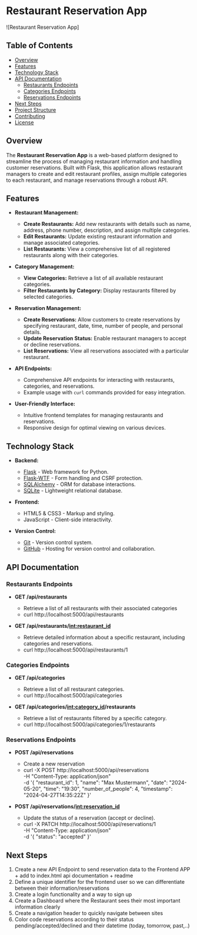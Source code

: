 # Restaurant Reservation App

![Restaurant Reservation App]

## Table of Contents

- [Overview](#overview)
- [Features](#features)
- [Technology Stack](#technology-stack)
- [API Documentation](#api-documentation)
  - [Restaurants Endpoints](#restaurants-endpoints)
  - [Categories Endpoints](#categories-endpoints)
  - [Reservations Endpoints](#reservations-endpoints)
- [Next Steps](#next-steps)
- [Project Structure](#project-structure)
- [Contributing](#contributing)
- [License](#license)

## Overview

The **Restaurant Reservation App** is a web-based platform designed to streamline the process of managing restaurant information and handling customer reservations. Built with Flask, this application allows restaurant managers to create and edit restaurant profiles, assign multiple categories to each restaurant, and manage reservations through a robust API.

## Features

- **Restaurant Management:**
  - **Create Restaurants:** Add new restaurants with details such as name, address, phone number, description, and assign multiple categories.
  - **Edit Restaurants:** Update existing restaurant information and manage associated categories.
  - **List Restaurants:** View a comprehensive list of all registered restaurants along with their categories.

- **Category Management:**
  - **View Categories:** Retrieve a list of all available restaurant categories.
  - **Filter Restaurants by Category:** Display restaurants filtered by selected categories.

- **Reservation Management:**
  - **Create Reservations:** Allow customers to create reservations by specifying restaurant, date, time, number of people, and personal details.
  - **Update Reservation Status:** Enable restaurant managers to accept or decline reservations.
  - **List Reservations:** View all reservations associated with a particular restaurant.

- **API Endpoints:**
  - Comprehensive API endpoints for interacting with restaurants, categories, and reservations.
  - Example usage with `curl` commands provided for easy integration.

- **User-Friendly Interface:**
  - Intuitive frontend templates for managing restaurants and reservations.
  - Responsive design for optimal viewing on various devices.

## Technology Stack

- **Backend:**
  - [Flask](https://flask.palletsprojects.com/) - Web framework for Python.
  - [Flask-WTF](https://flask-wtf.readthedocs.io/) - Form handling and CSRF protection.
  - [SQLAlchemy](https://www.sqlalchemy.org/) - ORM for database interactions.
  - [SQLite](https://www.sqlite.org/index.html) - Lightweight relational database.

- **Frontend:**
  - HTML5 & CSS3 - Markup and styling.
  - JavaScript - Client-side interactivity.

- **Version Control:**
  - [Git](https://git-scm.com/) - Version control system.
  - [GitHub](https://github.com/) - Hosting for version control and collaboration.

## API Documentation
### Restaurants Endpoints
- **GET /api/restaurants**
    - Retrieve a list of all restaurants with their associated categories
    - curl http://localhost:5000/api/restaurants

- **GET /api/restaurants/<int:restaurant_id>**
    - Retrieve detailed information about a specific restaurant, including categories and reservations.
    - curl http://localhost:5000/api/restaurants/1

### Categories Endpoints

- **GET /api/categories**
    - Retrieve a list of all restaurant categories.
    - curl http://localhost:5000/api/categories

- **GET /api/categories/<int:category_id>/restaurants**
    - Retrieve a list of restaurants filtered by a specific category.
    - curl http://localhost:5000/api/categories/1/restaurants

### Reservations Endpoints

- **POST /api/reservations**
    - Create a new reservation
    - curl -X POST http://localhost:5000/api/reservations \
    -H "Content-Type: application/json" \
    -d '{
        "restaurant_id": 1,
        "name": "Max Mustermann",
        "date": "2024-05-20",
        "time": "19:30",
        "number_of_people": 4,
        "timestamp": "2024-04-27T14:35:22Z"
    }'

- **POST /api/reservations/<int:reservation_id>**
    - Update the status of a reservation (accept or decline).
    - curl -X PATCH http://localhost:5000/api/reservations/1 \
    -H "Content-Type: application/json" \
    -d '{
        "status": "accepted"
    }'


## Next Steps

1. Create a new API Endpoint to send reservation data to the Frontend APP + add to index.html api documentation + readme
2. Define a unique identifier for the frontend user so we can differentiate between their information/reservations
3. Create a login functionality and a way to sign up
4. Create a Dashboard where the Restaurant sees their most important information clearly
5. Create a navigation header to quickly navigate between sites
6. Color code reservations according to their status pending/accepted/declined and their datetime (today, tomorrow, past,..)
